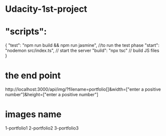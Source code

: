 # Udacity-1st-project



# "scripts":
{
    "test": "npm run build && npm run jasmine", //to run the test phase 
    "start": "nodemon src/index.ts",            // start the server 
    "build": "npx tsc"                          // build JS files
  }
  
  
  # the end point 
  http://localhost:3000/api/img/?filename=portfolio[]&width=["enter a positive number"]&height=["enter a positive number"]
  
 # images name 
 1-portfolio1
 2-portfolio2
 3-portfolio3
  
